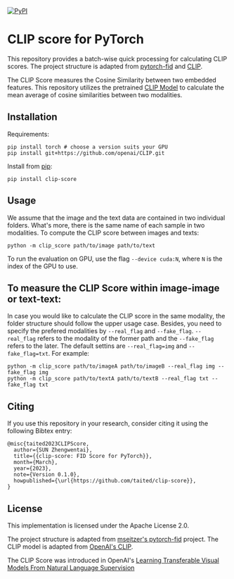 [![PyPI](https://img.shields.io/pypi/v/clip-score.svg)](https://pypi.org/project/clip-score/)

# CLIP score for PyTorch

This repository provides a batch-wise quick processing for calculating CLIP scores. 
The project structure is adapted from [pytorch-fid](https://github.com/mseitzer/pytorch-fid) and [CLIP](https://github.com/openai/CLIP).

The CLIP Score measures the Cosine Similarity between two embedded features.
This repository utilizes the pretrained [CLIP Model](https://github.com/openai/CLIP) to calculate 
the mean average of cosine similarities between two modalities.

## Installation

Requirements:
```
pip install torch # choose a version suits your GPU
pip install git+https://github.com/openai/CLIP.git

```

Install from [pip](https://pypi.org/project/clip-score/):

```
pip install clip-score
```


## Usage

We assume that the image and the text data are contained in two individual folders. What's more, there is the same name of each sample in two modalities. To compute the CLIP score between images and texts:
```
python -m clip_score path/to/image path/to/text
```

To run the evaluation on GPU, use the flag `--device cuda:N`, where `N` is the index of the GPU to use.

## To measure the CLIP Score within image-image or text-text:
In case you would like to calculate the CLIP score in the same modality, the folder structure
should follow the upper usage case. Besides, you need to specify the prefered modalities by 
`--real_flag` and `--fake_flag`. `--real_flag` refers to the modality of the former path and the `--fake_flag` refers to the later. The default settins are `--real_flag=img` and `--fake_flag=txt`.
For example:
```
python -m clip_score path/to/imageA path/to/imageB --real_flag img --fake_flag img
python -m clip_score path/to/textA path/to/textB --real_flag txt --fake_flag txt
```

## Citing

If you use this repository in your research, consider citing it using the following Bibtex entry:

```
@misc{taited2023CLIPScore,
  author={SUN Zhengwentai},
  title={{clip-score: FID Score for PyTorch}},
  month={March},
  year={2023},
  note={Version 0.1.0},
  howpublished={\url{https://github.com/taited/clip-score}},
}
```

## License

This implementation is licensed under the Apache License 2.0.

The project structure is adapted from [mseitzer's pytorch-fid](https://github.com/mseitzer/pytorch-fid) project. The CLIP model is adapted from [OpenAI's CLIP](https://github.com/openai/CLIP).

The CLIP Score was introduced in OpenAI's [Learning Transferable Visual Models From Natural Language Supervision](https://arxiv.org/abs/2103.00020)
